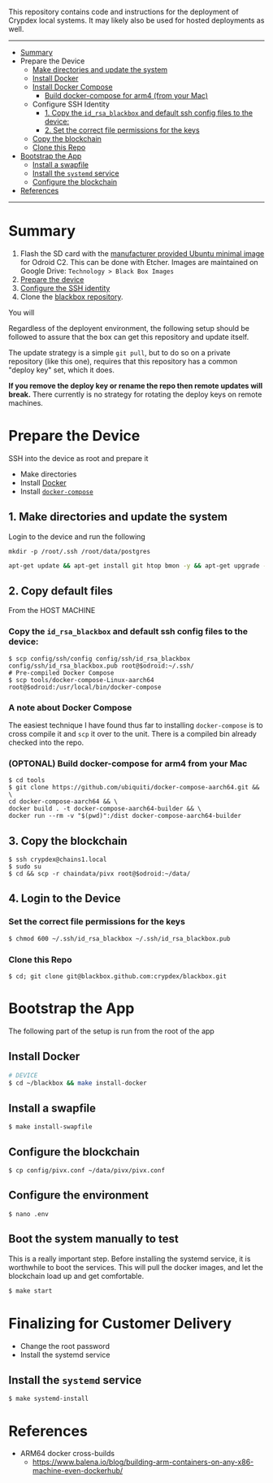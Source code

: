 This repository contains code and instructions for the deployment of Crypdex local systems. It may likely also be used for hosted deployments as well.

<hr />
<!-- START doctoc generated TOC please keep comment here to allow auto update -->
<!-- DON'T EDIT THIS SECTION, INSTEAD RE-RUN doctoc TO UPDATE -->

- [Summary](#summary)
- [<a name="prepare"></a>Prepare the Device](#a-nameprepareaprepare-the-device)
  - [Make directories and update the system](#make-directories-and-update-the-system)
  - [Install Docker](#install-docker)
  - [Install Docker Compose](#install-docker-compose)
    - [Build docker-compose for arm4 (from your Mac)](#build-docker-compose-for-arm4-from-your-mac)
  - [<a name="configure-ssh"></a>Configure SSH Identity](#a-nameconfigure-sshaconfigure-ssh-identity)
    - [1. Copy the `id_rsa_blackbox` and default ssh config files to the device:](#1-copy-the-id_rsa_blackbox-and-default-ssh-config-files-to-the-device)
    - [2. Set the correct file permissions for the keys](#2-set-the-correct-file-permissions-for-the-keys)
  - [Copy the blockchain](#copy-the-blockchain)
  - [Clone this Repo](#clone-this-repo)
- [Bootstrap the App](#bootstrap-the-app)
  - [Install a swapfile](#install-a-swapfile)
  - [Install the `systemd` service](#install-the-systemd-service)
  - [Configure the blockchain](#configure-the-blockchain)
- [References](#references)

<!-- END doctoc generated TOC please keep comment here to allow auto update -->

<hr />

# Summary

1. Flash the SD card with the [manufacturer provided Ubuntu minimal image](https://wiki.odroid.com/odroid-c2/os_images/ubuntu/v3.0) for Odroid C2. This can be done with Etcher. Images are maintained on Google Drive: `Technology > Black Box Images`
1. [Prepare the device](#prepare)
1. [Configure the SSH identity](#configure-ssh)
1. Clone the [blackbox repository](https://github.com/crypdex/blackbox).

You will

Regardless of the deployent environment, the following setup should be followed to assure that the box can get this repository and update itself.

The update strategy is a simple `git pull`, but to do so on a private repository (like this one), requires that this repository has a common "deploy key" set, which it does.

**If you remove the deploy key or rename the repo then remote updates will break.** There currently is no strategy for rotating the deploy keys on remote machines.

# <a name="prepare"></a>Prepare the Device

SSH into the device as root and prepare it

- Make directories
- Install [Docker](https://docs.docker.com/install/linux/docker-ce/ubuntu/)
- Install [`docker-compose`](https://github.com/ubiquiti/docker-compose-aarch64)

## 1. Make directories and update the system

Login to the device and run the following

```
mkdir -p /root/.ssh /root/data/postgres
```

```bash
apt-get update && apt-get install git htop bmon -y && apt-get upgrade -y && reboot
```

## 2. <a name="configure-ssh"></a>Copy default files

From the HOST MACHINE

### Copy the `id_rsa_blackbox` and default ssh config files to the device:

```shell
$ scp config/ssh/config config/ssh/id_rsa_blackbox config/ssh/id_rsa_blackbox.pub root@$odroid:~/.ssh/
# Pre-compiled Docker Compose
$ scp tools/docker-compose-Linux-aarch64 root@$odroid:/usr/local/bin/docker-compose
```

### A note about Docker Compose

The easiest technique I have found thus far to installing `docker-compose` is to cross compile it and `scp` it over to the unit. There is a compiled bin already checked into the repo.

### (OPTONAL) Build docker-compose for arm4 from your Mac

```shell
$ cd tools
$ git clone https://github.com/ubiquiti/docker-compose-aarch64.git && \
cd docker-compose-aarch64 && \
docker build . -t docker-compose-aarch64-builder && \
docker run --rm -v "$(pwd)":/dist docker-compose-aarch64-builder
```

## 3. Copy the blockchain

```shell
$ ssh crypdex@chains1.local
$ sudo su
$ cd && scp -r chaindata/pivx root@$odroid:~/data/
```

## 4. Login to the Device

### Set the correct file permissions for the keys

```bash
$ chmod 600 ~/.ssh/id_rsa_blackbox ~/.ssh/id_rsa_blackbox.pub
```

### Clone this Repo

```shell
$ cd; git clone git@blackbox.github.com:crypdex/blackbox.git
```

# Bootstrap the App

The following part of the setup is run from the root of the app

## Install Docker

```bash
# DEVICE
$ cd ~/blackbox && make install-docker
```

## Install a swapfile

```
$ make install-swapfile
```

## Configure the blockchain

```
$ cp config/pivx.conf ~/data/pivx/pivx.conf
```

## Configure the environment

```
$ nano .env
```

## Boot the system manually to test

This is a really important step. Before installing the systemd service, it is worthwhile to boot the services. This will pull the docker images, and let the blockchain load up and get comfortable.

```bash
$ make start
```

# Finalizing for Customer Delivery

- Change the root password
- Install the systemd service

## Install the `systemd` service

```
$ make systemd-install
```

# References

- ARM64 docker cross-builds
  - https://www.balena.io/blog/building-arm-containers-on-any-x86-machine-even-dockerhub/
